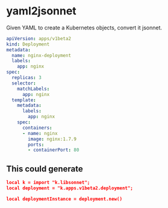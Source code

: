 # yaml2jsonnet

Given YAML to create a Kubernetes objects, convert it jsonnet.

```yaml
apiVersion: apps/v1beta2
kind: Deployment
metadata:
  name: nginx-deployment
  labels:
    app: nginx
spec:
  replicas: 3
  selector:
    matchLabels:
      app: nginx
  template:
    metadata:
      labels:
        app: nginx
    spec:
      containers:
      - name: nginx
        image: nginx:1.7.9
        ports:
        - containerPort: 80
```

## This could generate

```json
local k = import "k.libsonnet";
local deployment = "k.apps.v1beta2.deployment";

local deploymentInstance = deployment.new()
```